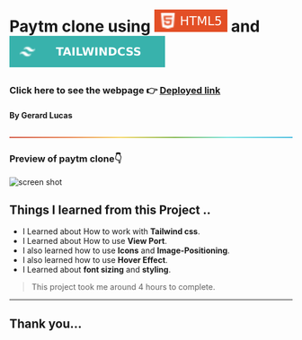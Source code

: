 
# Paytm clone using ![html](./assets/68747470733a2f2f696d672e736869656c64732e696f2f62616467652f2d48544d4c352d4533344632363f7374796c653d666c61742d737175617265266c6f676f3d68746d6c35266c6f676f436f6c6f723d7768697465.svg) and ![html](./assets/tw.svg)

### Click here to see the webpage 👉 [Deployed link](https://starlit-centaur-cc01a3.netlify.app/)

#### By Gerard Lucas
![line](./assets/rainbow.png)

### Preview of paytm clone👇
![screen shot](./assets/starlit-centaur-cc01a3.netlify.app_.png)
## **Things I learned from this Project ..**
- I Learned about How to work with **Tailwind css**.
- I Learned about How to use **View Port**.
- I also learned how to use **Icons** and **Image-Positioning**.
- I also learned how to use **Hover Effect**.
- I Learned about **font sizing** and **styling**.

> This project took me around 4 hours to complete.

****

## Thank you...



